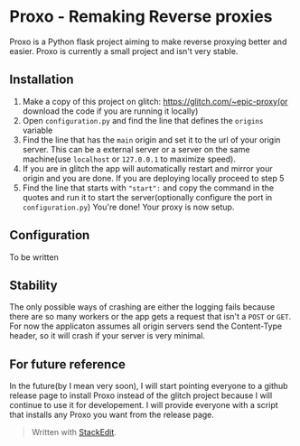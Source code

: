 
# Proxo - Remaking Reverse proxies
Proxo is a Python flask project aiming to make reverse proxying better and easier. Proxo is currently a small project and isn't very stable. 
## Installation

 1. Make a copy of this project on glitch: https://glitch.com/~epic-proxy(or download the code if you are running it locally)
 2. Open `configuration.py` and find the line that defines the `origins` variable
 3. Find the line that has the `main` origin and set it to the url of your origin server. This can be a external server or a server on the same machine(use `localhost`  or `127.0.0.1` to maximize speed). 
 4. If you are in glitch the app will automatically restart and mirror your origin and you are done. If you are deploying locally proceed to step 5
 5. Find the line that starts with `"start":` and copy the command in the quotes and run it to start the server(optionally configure the port in `configuration.py`)
You're done! Your proxy is now setup. 
## Configuration
To be written
## Stability
The only possible ways of crashing are either the logging fails because there are so many workers or the app gets a request that isn't a `POST` or `GET`. 
For now the applicaton assumes all origin servers send the Content-Type header, so it will crash if your server is very minimal. 
## For future reference
In the future(by I mean very soon), I will start pointing everyone to a github release page to install Proxo instead of the glitch project because I will continue to use it for developement. I will provide everyone with a script that installs any Proxo you want from the release page. 
> Written with [StackEdit](https://stackedit.io/).

